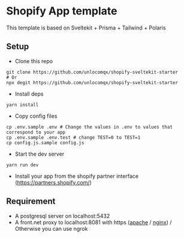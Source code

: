 # Shopify App template

This template is based on Sveltekit + Prisma + Tailwind + Polaris

## Setup

- Clone this repo

```shell
git clone https://github.com/unlocomqx/shopify-sveltekit-starter
# Or
npx degit https://github.com/unlocomqx/shopify-sveltekit-starter
```

- Install deps

```shell
yarn install
```

- Copy config files

```shell
cp .env.sample .env # Change the values in .env to values that correspond to your app
cp .env.sample .env.test # change TEST=0 to TEST=1
cp config.js.sample config.js
```

- Start the dev server

```shell
yarn run dev
```

- Install your app from the shopify partner interface (https://partners.shopify.com/)

## Requirement

- A postgresql server on localhost:5432
- A front.net proxy to localhost:8081 with
  https ([apache](https://dev.to/unlocomqx/a-much-better-dx-for-shopify-apps-38ln)
  / [nginx](https://superuser.com/a/1674341/67862)) / Otherwise you can use ngrok
